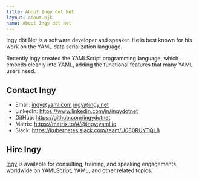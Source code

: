 ```yaml
---
title: About Ingy döt Net
layout: about.njk
name: About Ingy döt Net
---
```


Ingy döt Net is a software developer and speaker.
He is best known for his work on the YAML data serialization language.

Recently Ingy created the YAMLScript programming language, which embeds cleanly
into YAML, adding the functional features that many YAML users need.


## Contact Ingy

* Email: ingy@yaml.com ingy@ingy.net
* LinkedIn: <https://www.linkedin.com/in/ingydotnet>
* GitHub: <https://github.com/ingydotnet>
* Matrix: <https://matrix.to/#/@ingy:yaml.io>
* Slack: <https://kubernetes.slack.com/team/U080RUYTQL8>


## Hire Ingy

[Ingy](https://yamlscript.org/ingydotnet) is available for consulting,
training, and speaking engagements worldwide on YAMLScript, YAML, and other
related topics.

